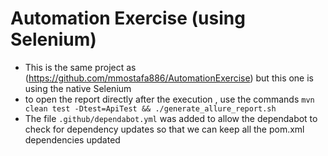 # Automation Exercise (using Selenium)
- This is the same project as (https://github.com/mmostafa886/AutomationExercise) but this one is using the native Selenium
- to open the report directly after the execution , use the commands `mvn clean test -Dtest=ApiTest && ./generate_allure_report.sh
`
- The file `.github/dependabot.yml` was added to allow the dependabot to check for dependency updates so that we can keep all the pom.xml dependencies updated 